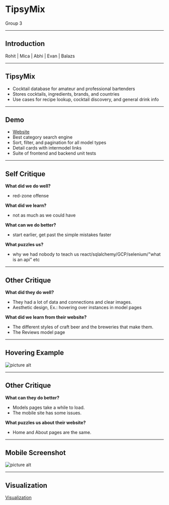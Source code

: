 # TipsyMix 

Group 3

---

## Introduction

Rohit | Mica | Abhi | Evan | Balazs

---

## TipsyMix

* Cocktail database for amateur and professional bartenders
* Stores cocktails, ingredients, brands, and countries
* Use cases for recipe lookup, cocktail discovery, and general drink info

---

## Demo

* [Website](https://www.tipsymix.com/)
* Best category search engine
* Sort, filter, and pagination for all model types
* Detail cards with intermodel links
* Suite of frontend and backend unit tests

---

## Self Critique

**What did we do well?**
  * red-zone offense
  
**What did we learn?**
  * not as much as we could have

**What can we do better?**
  * start earlier, get past the simple mistakes faster

**What puzzles us?**
  * why we had nobody to teach us react/sqlalchemy/GCP/selenium/"what is an api" etc
  
---

## Other Critique

**What did they do well?**
  * They had a lot of data and connections and clear images.
  * Aesthetic design, Ex.: hovering over instances in model pages

**What did we learn from their website?**
  * The different styles of craft beer and the breweries that make them.
  * The Reviews model page

---

## Hovering Example

![picture alt](https://i.gyazo.com/67a06f508deb26b49d95853a67b2c70e.png)


---

## Other Critique

**What can they do better?**
  * Models pages take a while to load.
  * The mobile site has some issues.

**What puzzles us about their website?**
  * Home and About pages are the same.

---

## Mobile Screenshot

![picture alt](https://i.gyazo.com/d74f38747448f748562a03ea7ddaccfc.png)

---

## Visualization

[Visualization](https://shinobhi.github.com/tipsy-data)

